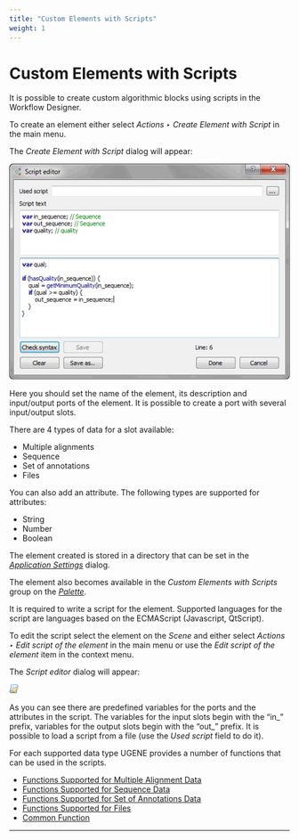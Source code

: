 ```yaml
---
title: "Custom Elements with Scripts"
weight: 1
---
```



# Custom Elements with Scripts

It is possible to create custom algorithmic blocks using scripts in the Workflow Designer.

To create an element either select _Actions ‣ Create  Element with Script_ in the main menu.

The _Create Element with Script_ dialog will appear:


![](/images/65929977/65929978.png)

Here you should set the name of the element, its description and input/output ports of the element. It is possible to create a port with several input/output slots.

There are 4 types of data for a slot available:

*   Multiple alignments
*   Sequence
*   Set of annotations
*   Files

You can also add an attribute. The following types are supported for attributes:

*   String
*   Number
*   Boolean

The element created is stored in a directory that can be set in the [_Application Settings_](application-settings.md) dialog.

The element also becomes available in the _Custom Elements with Scripts_ group on the [_Palette_](workflow-designer-window-components.md).

It is required to write a script for the element. Supported languages for the script are languages based on the ECMAScript (Javascript, QtScript).

To edit the script select the element on the _Scene_ and either select _Actions ‣ Edit script of the element_ in the main menu or use the _Edit script of the element_ item in the context menu.

The _Script editor_ dialog will appear:


![](/images/65929977/65929979.png)

As you can see there are predefined variables for the ports and the attributes in the script. The variables for the input slots begin with the “in\_” prefix, variables for the output slots begin with the “out\_” prefix. It is possible to load a script from a file (use the _Used script_ field to do it).

For each supported data type UGENE provides a number of functions that can be used in the scripts.

*   [Functions Supported for Multiple Alignment Data](functions-supported-for-multiple-alignment-data.md)
*   [Functions Supported for Sequence Data](functions-supported-for-sequence-data.md)
*   [Functions Supported for Set of Annotations Data](functions-supported-for-set-of-annotations-data.md)
*   [Functions Supported for Files](functions-supported-for-files.md)
*   [Common Function](common-function.md)


------------------------------------------------------------------------------------------------------------------------------------------------------------------------------------------------------------------------------------------------------------------------------------------------------------------------------------------------------------------------------------------------------------------------------------------------------------------------------------
